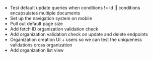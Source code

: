 * Test default update queries when conditions != id || conditions encapsulates multiple documents
* Set up the navigation system on mobile
* Pull out default page size
* Add fetch ID organization validation check
* Add organization validation check on update and delete endpoints
* Organization creation UI + users so we can test the uniqueness validations cross organization
* Add organization list view